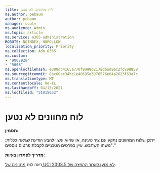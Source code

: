 ```yaml
---
title: לוח מחוונים לא נטען
ms.author: pebaum
author: pebaum
manager: scotv
ms.audience: Admin
ms.topic: article
ms.service: o365-administration
ROBOTS: NOINDEX, NOFOLLOW
localization_priority: Priority
ms.collection: Adm_O365
ms.custom:
- "9002929"
- "5608"
ms.openlocfilehash: e800db4165a770f9980d2178dbad8ec2fc898858
ms.sourcegitcommit: 8bc60ec34bc1e40685e3976576e04a2623f63a7c
ms.translationtype: MT
ms.contentlocale: he-IL
ms.lasthandoff: 04/15/2021
ms.locfileid: "51815652"
---
```

# <a name="dashboard-not-loading"></a>לוח מחוונים לא נטען

**תסמין:**

ייתכן שלוח המחוונים נתקע עם ציר טעינה, או שהוא עשוי להציג הודעת שגיאה כללית: "משהו השתבש. עיין בפרטים הטכניים לקבלת פרטים נוספים."

**מדריך לפתרון בעיות:**

ראה לוח [מחוונים של UCI לא נטען לאחר ההפצה של 2003.5](https://support.microsoft.com/help/4558635/uci-dashboard-not-loading-after-the-2003-5-release).
